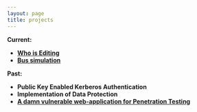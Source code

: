 ```yaml
---
layout: page
title: projects
---
```


<b>Current: <b>
<ul>
<li><a href ="../WhoIsEditing">Who is Editing </a></li>
<li><a href="https://github.com/monishappusamy/Notes/tree/master/Operating-Systems/bus_simulation">Bus simulation</a></li></ul>

<b>Past: <b>
<ul>
<li>Public Key Enabled Kerberos Authentication</li>
<li>Implementation of Data Protection</li>
<li><a href="https://github.com/monishappusamy/h-app">A damn vulnerable web-application for Penetration Testing</a></li></ul>
